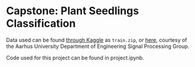 # Capstone: Plant Seedlings Classification

Data used can be found [through Kaggle](https://www.kaggle.com/c/plant-seedlings-classification/data) as `train.zip`,
or [here](https://vision.eng.au.dk/plant-seedlings-dataset/), courtesy of the Aarhus University Department of Engineering
Signal Processing Group.

Code used for this project can be found in project.ipynb.

